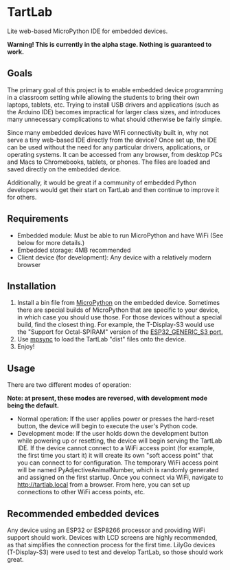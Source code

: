 # TartLab
Lite web-based MicroPython IDE for embedded devices.

**Warning! This is currently in the alpha stage.  Nothing is guaranteed to work.**

## Goals
The primary goal of this project is to enable embedded device programming in a classroom setting while allowing the students to bring their own laptops, tablets, etc.  Trying to install USB drivers and applications (such as the Arduino IDE) becomes impractical for larger class sizes, and introduces many unnecessary complications to what should otherwise be fairly simple.

Since many embedded devices have WiFi connectivity built in, why not serve a tiny web-based IDE directly from the device?  Once set up, the IDE can be used without the need for any particular drivers, applications, or operating systems.  It can be accessed from any browser, from desktop PCs and Macs to Chromebooks, tablets, or phones.  The files are loaded and saved directly on the embedded device.

Additionally, it would be great if a community of embedded Python developers would get their start on TartLab and then continue to improve it for others.

## Requirements
 * Embedded module: Must be able to run MicroPython and have WiFi  (See below for more details.)
 * Embedded storage: 4MB recommended
 * Client device (for development): Any device with a relatively modern browser

## Installation
 1. Install a bin file from [MicroPython](https://micropython.org/) on the embedded device.  Sometimes there are special builds of MicroPython that are specific to your device, in which case you should use those.  For those devices without a special build, find the closest thing.  For example, the T-Display-S3 would use the "Support for Octal-SPIRAM" version of the [ESP32_GENERIC_S3 port.](https://www.micropython.org/download/ESP32_GENERIC_S3/)
 2. Use [mpsync](https://github.com/tdhoward/mpsync) to load the TartLab "dist" files onto the device.
 3. Enjoy!

## Usage
There are two different modes of operation:

**Note: at present, these modes are reversed, with development mode being the default.**
 * Normal operation:  If the user applies power or presses the hard-reset button, the device will begin to execute the user's Python code.
 * Development mode:  If the user holds down the development button while powering up or resetting, the device will begin serving the TartLab IDE.  If the device cannot connect to a WiFi access point (for example, the first time you start it) it will create its own "soft access point" that you can connect to for configuration.  The temporary WiFi access point will be named PyAdjectiveAnimalNumber, which is randomly generated and assigned on the first startup.  Once you connect via WiFi, navigate to http://tartlab.local from a browser.  From here, you can set up connections to other WiFi access points, etc.

## Recommended embedded devices
Any device using an ESP32 or ESP8266 processor and providing WiFi support should work.  Devices with LCD screens are highly recommended, as that simplifies the connection process for the first time.
LilyGo devices (T-Display-S3) were used to test and develop TartLab, so those should work great.
